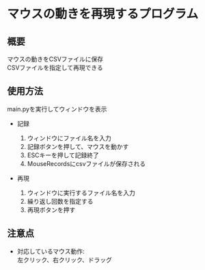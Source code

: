 # マウスの動きを再現するプログラム

## 概要
マウスの動きをCSVファイルに保存<br>
CSVファイルを指定して再現できる

## 使用方法

main.pyを実行してウィンドウを表示

- 記録
    1. ウィンドウにファイル名を入力
    2. 記録ボタンを押して、マウスを動かす
    3. ESCキーを押して記録終了
    4. MouseRecordsにcsvファイルが保存される

- 再現
    1. ウィンドウに実行するファイル名を入力
    2. 繰り返し回数を指定する
    2. 再現ボタンを押す


## 注意点
- 対応しているマウス動作:<br>
左クリック、右クリック、ドラッグ